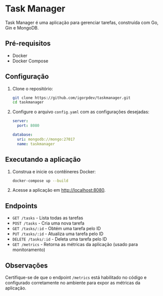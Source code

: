 # Task Manager

Task Manager é uma aplicação para gerenciar tarefas, construída com Go, Gin e MongoDB.

## Pré-requisitos

- Docker
- Docker Compose

## Configuração

1. Clone o repositório:

    ```sh
    git clone https://github.com/igorpdev/taskmanager.git
    cd taskmanager
    ```

2. Configure o arquivo `config.yaml` com as configurações desejadas:

    ```yaml
    server:
      port: 8080

    database:
      uri: mongodb://mongo:27017
      name: taskmanager
    ```

## Executando a aplicação

1. Construa e inicie os contêineres Docker:

    ```sh
    docker-compose up --build
    ```

2. Acesse a aplicação em [http://localhost:8080](http://localhost:8080).

## Endpoints

- `GET /tasks` - Lista todas as tarefas
- `POST /tasks` - Cria uma nova tarefa
- `GET /tasks/:id` - Obtém uma tarefa pelo ID
- `PUT /tasks/:id` - Atualiza uma tarefa pelo ID
- `DELETE /tasks/:id` - Deleta uma tarefa pelo ID
- `GET /metrics` - Retorna as métricas da aplicação (usado para monitoramento)

## Observações

Certifique-se de que o endpoint `/metrics` está habilitado no código e configurado corretamente no ambiente para expor as métricas da aplicação.
